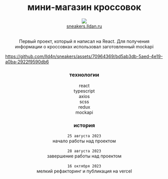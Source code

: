<h1 align="center">мини-магазин кроссовок</h1>

<div align="center">
<img src="https://i.ibb.co/FX8ZkCm/sneakers.png"/><br>
<a href="http://sneakers.lldan.ru/">sneakers.lldan.ru</a>
</div>
<br>
<p align="center">Первый проект, который я написал на React. Для получения информации о кроссовках использовал заготовленный mockapi</p>

https://github.com/lld4n/sneakers/assets/70964369/bd5ab3db-5aed-4e19-a0ba-2922f9590db6

<h3 align="center">технологии</h3>

<div align="center">
react<br>
typescript<br>
axios<br>
scss<br>
redux<br>
mockapi
</div>

<h3 align="center">история</h3>

<div align="center">
<code>25 августа 2023</code><br>
начало работы над проектом<br><br>
<code>28 августа 2023</code><br>
завершение работы над проектом<br><br>
<code>16 октября 2023</code><br>
мелкий рефакторинг и публикация на vercel
</div>

